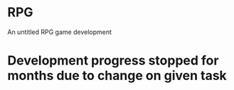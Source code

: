 # RPG
An untitled RPG game development

# Development progress stopped for months due to change on given task
